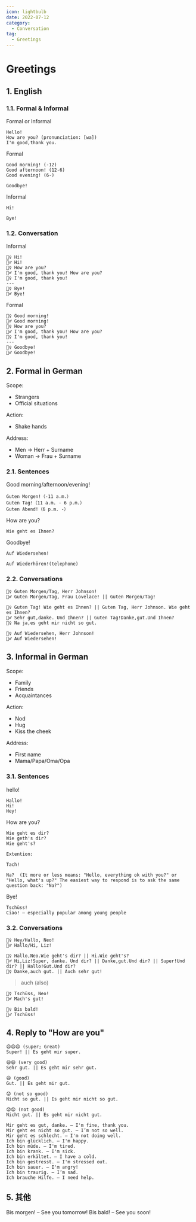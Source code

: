 ```yaml
---
icon: lightbulb
date: 2022-07-12
category:
  - Conversation
tag:
  - Greetings
---
```

# Greetings
   
<!-- more -->
## 1. English
### 1.1. Formal & Informal
Formal or Informal
```
Hello!
How are you? (pronunciation: [wa])
I'm good,thank you.
```
Formal
```
Good morning! (-12)
Good afternoon! (12-6)
Good evening! (6-)

Goodbye!
```
Informal
```
Hi!

Bye!
```
### 1.2. Conversation
Informal
```
🙍‍♀️ Hi!
🙍‍♂️ Hi!
🙍‍♀️ How are you?
🙍‍♂️ I'm good, thank you! How are you?
🙍‍♀️ I'm good, thank you!
---
🙍‍♀️ Bye!
🙍‍♂️ Bye!
```
Formal
```
🙍‍♀️ Good morning!
🙍‍♂️ Good morning!
🙍‍♀️ How are you?
🙍‍♂️ I'm good, thank you! How are you?
🙍‍♀️ I'm good, thank you!
---
🙍‍♀️ Goodbye!
🙍‍♂️ Goodbye!
```
## 2. Formal in German
Scope:
- Strangers
- Official situations
  
Action:
- Shake hands
  
Address:
- Men -> Herr + Surname
- Woman -> Frau + Surname

### 2.1. Sentences
Good morning/afternoon/evening!
```
Guten Morgen!（-11 a.m.）
Guten Tag!（11 a.m. - 6 p.m.）
Guten Abend!（6 p.m. -）
```
How are you?
```
Wie geht es Ihnen?
```
Goodbye!
```
Auf Wiedersehen!

Auf Wiederhören!(telephone)
```
### 2.2. Conversations
```
🙍‍♀️ Guten Morgen/Tag, Herr Johnson!
🙍‍♂️ Guten Morgen/Tag, Frau Lovelace! || Guten Morgen/Tag!
```
```
🙍‍♀️ Guten Tag! Wie geht es Ihnen? || Guten Tag, Herr Johnson. Wie geht es Ihnen?
🙍‍♂️ Sehr gut,danke. Und Ihnen? || Guten Tag!Danke,gut.Und Ihnen?
🙍‍♀️ Na ja,es geht mir nicht so gut.
```
```
🙍‍♀️ Auf Wiedersehen, Herr Johnson!
🙍‍♂️ Auf Wiedersehen!
```
 
## 3. Informal in German
Scope:
- Family
- Friends
- Acquaintances

Action:
- Nod
- Hug
- Kiss the cheek

Address:
- First name
- Mama/Papa/Oma/Opa

### 3.1. Sentences
hello!
```
Hallo!
Hi!
Hey!
```
How are you?
```
Wie geht es dir?
Wie geth's dir?
Wie geht's?
```
```
Extention:

Tach!

Na?  (It more or less means: "Hello, everything ok with you?" or "Hello, what's up?" The easiest way to respond is to ask the same question back: "Na?")
```
Bye!
```
Tschüss!
Ciao! – especially popular among young people
```
### 3.2. Conversations
```
🙍‍♀️ Hey/Hallo, Neo!
🙍‍♂️ Hallo/Hi, Liz!
```
```
🙍‍♀️ Hallo,Neo.Wie geht's dir? || Hi.Wie geht's?
🙍‍♂️ Hi,Liz!Super, danke. Und dir? || Danke,gut.Und dir? || Super!Und dir? || Hallo!Gut.Und dir?
🙍‍♀️ Danke,auch gut. || Auch sehr gut!
```
>auch (also)
```
🙍‍♀️ Tschüss, Neo!
🙍‍♂️ Mach's gut!

🙍‍♀️ Bis bald!
🙍‍♂️ Tschüss!
```
## 4. Reply to "How are you"
```
😄😄😄 (super; Great)
Super! || Es geht mir super.  

😄😄 (very good)
Sehr gut. || Es geht mir sehr gut.    

😄 (good)
Gut. || Es geht mir gut.   

😟 (not so good)
Nicht so gut. || Es geht mir nicht so gut.

😟😟 (not good)  
Nicht gut. || Es geht mir nicht gut.
```

```
Mir geht es gut, danke. – I'm fine, thank you.
Mir geht es nicht so gut. – I’m not so well.
Mir geht es schlecht. – I'm not doing well.
Ich bin glücklich. – I'm happy.
Ich bin müde. – I'm tired.
Ich bin krank. – I'm sick.
Ich bin erkältet. – I have a cold.
Ich bin gestresst. – I'm stressed out.
Ich bin sauer. – I'm angry!
Ich bin traurig. – I’m sad.
Ich brauche Hilfe. – I need help.
```

## 5. 其他
Bis morgen! – See you tomorrow!
Bis bald! – See you soon!